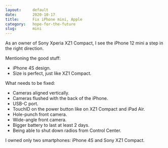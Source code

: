 ```yaml
---
layout:     default
date:       2020-10-17
title:      Fix iPhone mini, Apple
category:   hope-for-the-future
slug:       mini
---
```


As an owner of Sony Xperia XZ1 Compact, I see the iPhone 12 mini a step in the right direction.

Mentioning the good stuff:

- iPhone 4S design.
- Size is perfect, just like XZ1 Compact.

What needs to be fixed:

- Cameras aligned vertically.
- Cameras flushed with the back of the iPhone.
- USB-C port.
- TouchID on the power button like on XZ1 Compact and iPad Air.
- Hole-punch front camera.
- Wide-angle front camera.
- Bigger battery to last at least 2 days.
- Being able to shut down radios from Control Center.

I owned only two smartphones: iPhone 4S and Sony XZ1 Compact.
